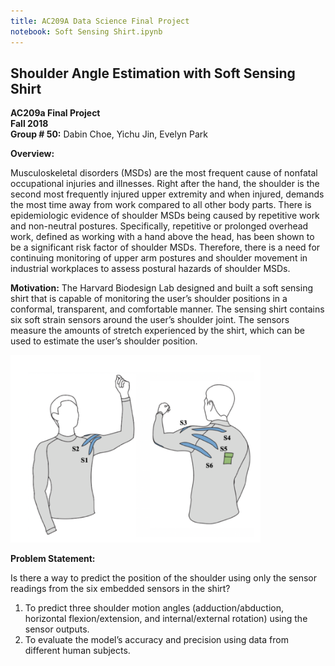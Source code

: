 ```yaml
---
title: AC209A Data Science Final Project
notebook: Soft Sensing Shirt.ipynb
---
```



## Shoulder Angle Estimation with Soft Sensing Shirt
**AC209a Final Project**<br/>
**Fall 2018**<br/>
**Group # 50:** Dabin Choe, Yichu Jin, Evelyn Park

**Overview:**

Musculoskeletal disorders (MSDs) are the most frequent cause of nonfatal occupational injuries and illnesses. Right after the hand, the shoulder is the second most frequently injured upper extremity and when injured, demands the most time away from work compared to all other body parts. There is epidemiologic evidence of shoulder MSDs being caused by repetitive work and non-neutral postures. Specifically, repetitive or prolonged overhead work, defined as working with a hand above the head, has been shown to be a significant risk factor of shoulder MSDs. Therefore, there is a need for continuing monitoring of upper arm postures and shoulder movement in industrial workplaces to assess postural hazards of shoulder MSDs.


**Motivation:**
The Harvard Biodesign Lab designed and built a soft sensing shirt that is capable of monitoring the user’s shoulder positions in a conformal, transparent, and comfortable manner. The sensing shirt contains six soft strain sensors around the user’s shoulder joint. The sensors measure the amounts of stretch experienced by the shirt, which can be used to estimate the user’s shoulder position. 

<img src="notebooks\img\sensing_shirt.png" width="400">


**Problem Statement:**

Is there a way to predict the position of the shoulder using only the sensor readings from the six embedded sensors in the shirt? 

1. To predict three shoulder motion angles (adduction/abduction, horizontal flexion/extension, and internal/external rotation) using the sensor outputs.
2. To evaluate the model’s accuracy and precision using data from different human subjects.




```python

```

